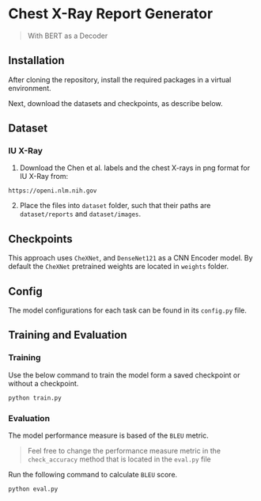 # Chest X-Ray Report Generator

> With BERT as a Decoder

## Installation

After cloning the repository, install the required packages in a virtual environment.

Next, download the datasets and checkpoints, as describe below.

## Dataset

### IU X-Ray

1. Download the Chen et al. labels and the chest X-rays in png format for IU X-Ray from:

```
https://openi.nlm.nih.gov
```

2. Place the files into `dataset` folder, such that their paths are `dataset/reports` and `dataset/images`.

## Checkpoints

This approach uses `CheXNet`, and `DenseNet121` as a CNN Encoder model. By default the `CheXNet` pretrained weights are located in `weights` folder.

## Config

The model configurations for each task can be found in its `config.py` file.

## Training and Evaluation

### Training

Use the below command to train the model form a saved checkpoint or without a checkpoint.

```bash
python train.py
```

### Evaluation

The model performance measure is based of the `BLEU` metric.

> Feel free to change the performance measure metric in the `check_accuracy` method that is located in the `eval.py` file

Run the following command to calculate `BLEU` score.

```bash
python eval.py
```

